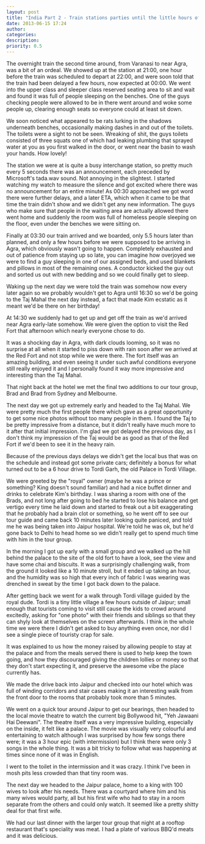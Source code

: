 ```yaml
---
layout: post
title: "India Part 2 - Train stations parties until the little hours of the night"
date: 2013-06-15 17:24
author: 
categories: 
description: 
priority: 0.5
---
```

The overnight train the second time around, from Varanasi to near Agra, was a bit of an ordeal. We showed up at the station at 21:00, one hour before the train was scheduled to depart at 22:00, and were soon told that the train had been delayed a few hours, now expected at 00:00. We went into the upper class and sleeper class reserved seating area to sit and wait and found it was full of people sleeping on the benches. One of the guys checking people were allowed to be in there went around and woke some people up, clearing enough seats so everyone could at least sit down.

We soon noticed what appeared to be rats lurking in the shadows underneath benches, occasionally making dashes in and out of the toilets. The toilets were a sight to not be seen. Wreaking of shit, the guys toilets consisted of three squats one of which had leaking plumbing that sprayed water at you as you first walked in the door, or went near the basin to wash your hands. How lovely!

The station we were at is quite a busy interchange station, so pretty much every 5 seconds there was an announcement, each preceded by Microsoft's tada.wav sound. Not annoying in the slightest. I started watching my watch to measure the silence and got excited where there was no announcement for an entire minute! As 00:30 approached we got word there were further delays, and a later ETA, which when it came to be that time the train didn't show and we didn't get any new information. The guys who make sure that people in the waiting area are actually allowed there went home and suddenly the room was full of homeless people sleeping on the floor, even under the benches we were sitting on.

Finally at 03:30 our train arrived and we boarded, only 5.5 hours later than planned, and only a few hours before we were supposed to be arriving in Agra, which obviously wasn't going to happen. Completely exhausted and out of patience from staying up so late, you can imagine how overjoyed we were to find a guy sleeping in one of our assigned beds, and used blankets and pillows in most of the remaining ones. A conductor kicked the guy out and sorted us out with new bedding and so we could finally get to sleep.

Waking up the next day we were told the train was somehow now every later again so we probably wouldn't get to Agra until 16:30 so we'd be going to the Taj Mahal the next day instead, a fact that made Kim ecstatic as it meant we'd be there on her birthday!

At 14:30 we suddenly had to get up and get off the train as we'd arrived near Agra early-late somehow. We were given the option to visit the Red Fort that afternoon which nearly everyone chose to do.

It was a shocking day in Agra, with dark clouds looming, so it was no surprise at all when it started to piss down with rain soon after we arrived at the Red Fort and not stop while we were there. The fort itself was an amazing building, and even seeing it under such awful conditions everyone still really enjoyed it and I personally found it way more impressive and interesting than the Taj Mahal.

That night back at the hotel we met the final two additions to our tour group, Brad and Brad from Sydney and Melbourne.

The next day we got up extremely early and headed to the Taj Mahal. We were pretty much the first people there which gave as a great opportunity to get some nice photos without too many people in them. I found the Taj to be pretty impressive from a distance, but it didn't really have much more to it after that initial impression. I'm glad we got delayed the previous day, as I don't think my impression of the Taj would be as good as that of the Red Fort if we'd been to see it in the heavy rain.

Because of the previous days delays we didn't get the local bus that was on the schedule and instead got some private cars; definitely a bonus for what turned out to be a 6 hour drive to Tordi Garh, the old Palace in Tordi Village.

We were greeted by the "royal" owner (maybe he was a prince or something? King doesn't sound familiar) and had a nice buffet dinner and drinks to celebrate Kim's birthday. I was sharing a room with one of the Brads, and not long after going to bed he started to lose his balance and get vertigo every time he laid down and started to freak out a bit exaggerating that he probably had a brain clot or something, so he went off to see our tour guide and came back 10 minutes later looking quite paniced, and told me he was being taken into Jaipur hospital. We're told he was ok, but he'd gone back to Delhi to head home so we didn't really get to spend much time with him in the tour group.

In the morning I got up early with a small group and we walked up the hill behind the palace to the site of the old fort to have a look, see the view and have some chai and biscuits. It was a surprisingly challenging walk, from the ground it looked like a 10 minute stroll, but it ended up taking an hour, and the humidity was so high that every inch of fabric I was wearing was drenched in sweat by the time I got back down to the palace.

After getting back we went for a walk through Tordi village guided by the royal dude. Tordi is a tiny little village a few hours outside of Jaipur; small enough that tourists coming to visit still cause the kids to crowd around excitedly, asking for "one photo" with their friends and siblings so that they can shyly look at themselves on the screen afterwards. I think in the whole time we were there I didn't get asked to buy anything even once, nor did I see a single piece of touristy crap for sale.

It was explained to us how the money raised by allowing people to stay at the palace and from the meals served there is used to help keep the town going, and how they discouraged giving the children lollies or money so that they don't start expecting it, and preserve the awesome vibe the place currently has.

We made the drive back into Jaipur and checked into our hotel which was full of winding corridors and stair cases making it an interesting walk from the front door to the rooms that probably took more than 5 minutes.

We went on a quick tour around Jaipur to get our bearings, then headed to the local movie theatre to watch the current big Bollywood hit, "Yeh Jawaani Hai Deewani". The theatre itself was a very impressive building, especially on the inside, it felt like a palace. The movie was visually very colourful and entertaining to watch although I was surprised by how few songs there were; it was a 3 hour epic (with intermission) but I think there were only 3 songs in the whole thing. It was a bit tricky to follow what was happening at times since none of it was in English.

I went to the toilet in the intermission and it was crazy. I think I've been in mosh pits less crowded than that tiny room was.

The next day we headed to the Jaipur palace, home to a king with 100 wives to look after his needs. There was a courtyard where him and his many wives would party, all but his first wife who had to stay in a room separate from the others and could only watch. It seemed like a pretty shitty deal for that first wife.

We had our last dinner with the larger tour group that night at a rooftop restaurant that's speciality was meat. I had a plate of various BBQ'd meats and it was delicious.

